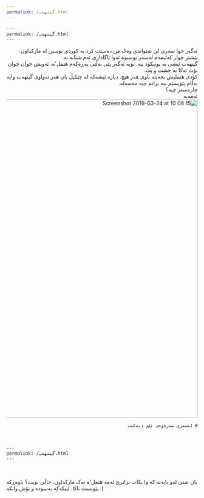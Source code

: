 ```yaml
---
permalink: /گیتهەب.html
---
```


```
---
permalink: /گیتهەب.html
---
```

<div dir="rtl">
ئەگەر خوا سەری لێ شێواندی وەک من دەستت کرد بە کوردی نوسین لە مارکداون. پێشتر چوار کەلیمەم لەسەر نوسیوە ئەوا ئاگاداری ئەم شتانە بە.
<br/>
گیتهەب ئیشی بە یونیکۆد نیە. بۆیە ئەگەر پێی نەڵێی پەڕەکەم هتمل'ە، ئەویش جوان جوان بۆت ئەکا بە خشت و پت.
<br/>
کۆدی هتملیش بخەیتە ناوی هەر هیچ. دیارە ئیشەکە لە جێکیڵ یان هەر تەواوی گیتهەب وایە بەڵام پێویستم نیە بزانم چیە مەسەلە.
<br/>
چارەسەر چیە؟
<br/>
ئەمەیە
<img width="837" alt="Screenshot 2019-03-24 at 10 06 15" src="https://user-images.githubusercontent.com/408568/54877883-7fb30400-4e1c-11e9-9855-2c63bdf2af50.png">
<br/>

```{md}
# لەسەری سەرەوەی ئێم دیەکەت
```
<br/>

<div dir="ltr">

```{md}
---
permalink: /گیتهەب.html
---
```
<br/>

یان شتێ لەو بابەتە کە وا بکات بزانرێ ئەمە هتمل'ە نەک مارکداون، حاڵی بویت؟ باوەڕکە پێویست ناکا. لینکەکە بەسودە و تۆش وابکە :)
</div>
</div>